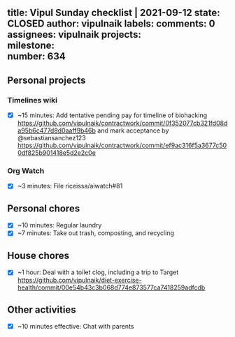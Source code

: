 title:	Vipul Sunday checklist | 2021-09-12
state:	CLOSED
author:	vipulnaik
labels:	
comments:	0
assignees:	vipulnaik
projects:	
milestone:	
number:	634
--
## Personal projects

### Timelines wiki

- [x] ~15 minutes: Add tentative pending pay for timeline of biohacking https://github.com/vipulnaik/contractwork/commit/0f352077cb321fd08da95b6c477d8d0aaff9b46b and mark acceptance by @sebastiansanchez123 https://github.com/vipulnaik/contractwork/commit/ef9ac316f5a3677c500df825b901418e5d2e2c0e

### Org Watch

- [x] ~3 minutes: File riceissa/aiwatch#81

## Personal chores

- [x] ~10 minutes: Regular laundry
- [x] ~7 minutes: Take out trash, composting, and recycling

## House chores

 - [x] ~1 hour: Deal with a toilet clog, including a trip to Target https://github.com/vipulnaik/diet-exercise-health/commit/00e54b43c3b068d774e873577ca7418259adfcdb

## Other activities

- [x] ~10 minutes effective: Chat with parents
